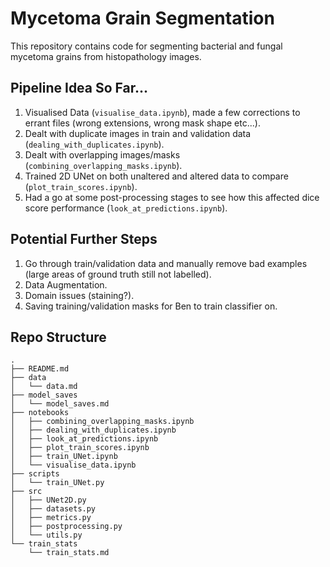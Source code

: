 # Mycetoma Grain Segmentation

This repository contains code for segmenting bacterial and fungal mycetoma grains from histopathology images.

## Pipeline Idea So Far...

1. Visualised Data (`visualise_data.ipynb`), made a few corrections to errant files (wrong extensions, wrong mask shape etc...).
2. Dealt with duplicate images in train and validation data (`dealing_with_duplicates.ipynb`).
3. Dealt with overlapping images/masks (`combining_overlapping_masks.ipynb`).
4. Trained 2D UNet on both unaltered and altered data to compare (`plot_train_scores.ipynb`).
5. Had a go at some post-processing stages to see how this affected dice score performance (`look_at_predictions.ipynb`).

## Potential Further Steps

1. Go through train/validation data and manually remove bad examples (large areas of ground truth still not labelled).
2. Data Augmentation.
3. Domain issues (staining?).
4. Saving training/validation masks for Ben to train classifier on.

## Repo Structure

```
.
├── README.md
├── data
│   └── data.md
├── model_saves
│   └── model_saves.md
├── notebooks
│   ├── combining_overlapping_masks.ipynb
│   ├── dealing_with_duplicates.ipynb
│   ├── look_at_predictions.ipynb
│   ├── plot_train_scores.ipynb
│   ├── train_UNet.ipynb
│   └── visualise_data.ipynb
├── scripts
│   └── train_UNet.py
├── src
│   ├── UNet2D.py
│   ├── datasets.py
│   ├── metrics.py
│   ├── postprocessing.py
│   └── utils.py
└── train_stats
    └── train_stats.md
```
